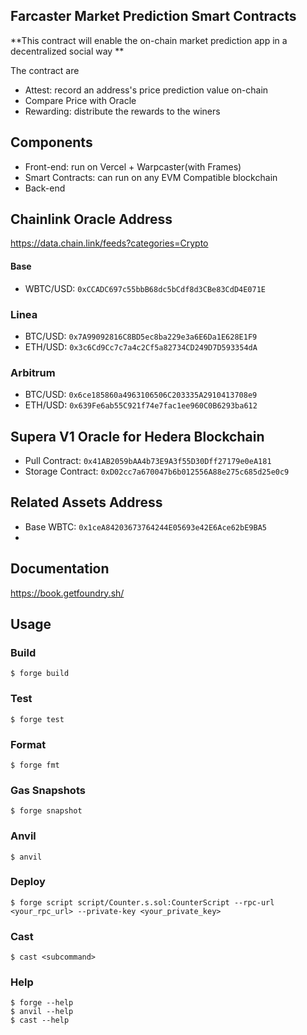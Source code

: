 ## Farcaster Market Prediction Smart Contracts

**This contract will enable the on-chain market prediction app in a decentralized social way **

The contract are 

* Attest: record an address's price prediction value on-chain
* Compare Price with Oracle
* Rewarding: distribute the rewards to the winers


## Components

* Front-end: run on Vercel + Warpcaster(with Frames)
* Smart Contracts: can run on any EVM Compatible blockchain
* Back-end

## Chainlink Oracle Address 

https://data.chain.link/feeds?categories=Crypto

#### Base
* WBTC/USD: `0xCCADC697c55bbB68dc5bCdf8d3CBe83CdD4E071E`

### Linea
* BTC/USD: `0x7A99092816C8BD5ec8ba229e3a6E6Da1E628E1F9`
* ETH/USD: `0x3c6Cd9Cc7c7a4c2Cf5a82734CD249D7D593354dA`

### Arbitrum
* BTC/USD: `0x6ce185860a4963106506C203335A2910413708e9`
* ETH/USD: `0x639Fe6ab55C921f74e7fac1ee960C0B6293ba612`

## Supera V1 Oracle for Hedera Blockchain

* Pull Contract: `0x41AB2059bAA4b73E9A3f55D30Dff27179e0eA181`
* Storage Contract: `0xD02cc7a670047b6b012556A88e275c685d25e0c9`


## Related Assets Address

* Base WBTC: `0x1ceA84203673764244E05693e42E6Ace62bE9BA5`
* 

## Documentation

https://book.getfoundry.sh/

## Usage

### Build

```shell
$ forge build
```

### Test

```shell
$ forge test
```

### Format

```shell
$ forge fmt
```

### Gas Snapshots

```shell
$ forge snapshot
```

### Anvil

```shell
$ anvil
```

### Deploy

```shell
$ forge script script/Counter.s.sol:CounterScript --rpc-url <your_rpc_url> --private-key <your_private_key>
```

### Cast

```shell
$ cast <subcommand>
```

### Help

```shell
$ forge --help
$ anvil --help
$ cast --help
```

